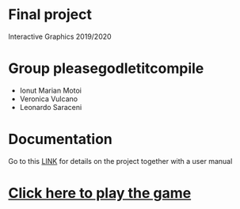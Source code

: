 # Final project
Interactive Graphics 2019/2020

# Group pleasegodletitcompile
- Ionut Marian Motoi
- Veronica Vulcano
- Leonardo Saraceni

# Documentation
Go to this [LINK](./report.pdf) for details on the project together with a user manual

# [Click here to play the game]()
